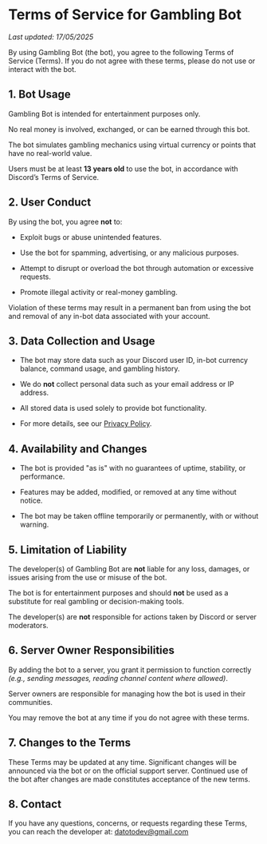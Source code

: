 # Terms of Service for Gambling Bot

*Last updated: 17/05/2025*

By using Gambling Bot (the bot), you agree to the following Terms of Service (Terms). If you do not agree with these terms, please do not use or interact with the bot.
## 1. Bot Usage

Gambling Bot is intended for entertainment purposes only.

No real money is involved, exchanged, or can be earned through this bot.

The bot simulates gambling mechanics using virtual currency or points that have no real-world value.

Users must be at least **13 years old** to use the bot, in accordance with Discord’s Terms of Service.

## 2. User Conduct

By using the bot, you agree **not** to:

- Exploit bugs or abuse unintended features.

- Use the bot for spamming, advertising, or any malicious purposes.

- Attempt to disrupt or overload the bot through automation or excessive requests.

- Promote illegal activity or real-money gambling.

Violation of these terms may result in a permanent ban from using the bot and removal of any in-bot data associated with your account.
## 3. Data Collection and Usage

- The bot may store data such as your Discord user ID, in-bot currency balance, command usage, and gambling history.

- We do **not** collect personal data such as your email address or IP address.

- All stored data is used solely to provide bot functionality.

- For more details, see our [Privacy Policy](https://github.com/DATOT/Discord-Gambling-Bot/blob/main/privacy-policy.md).

## 4. Availability and Changes

- The bot is provided "as is" with no guarantees of uptime, stability, or performance.

- Features may be added, modified, or removed at any time without notice.

- The bot may be taken offline temporarily or permanently, with or without warning.

## 5. Limitation of Liability

The developer(s) of Gambling Bot are **not** liable for any loss, damages, or issues arising from the use or misuse of the bot.

The bot is for entertainment purposes and should **not** be used as a substitute for real gambling or decision-making tools.

The developer(s) are **not** responsible for actions taken by Discord or server moderators.

## 6. Server Owner Responsibilities

By adding the bot to a server, you grant it permission to function correctly *(e.g., sending messages, reading channel content where allowed)*.

Server owners are responsible for managing how the bot is used in their communities.

You may remove the bot at any time if you do not agree with these terms.

## 7. Changes to the Terms

These Terms may be updated at any time. Significant changes will be announced via the bot or on the official support server. Continued use of the bot after changes are made constitutes acceptance of the new terms.

## 8. Contact

If you have any questions, concerns, or requests regarding these Terms, you can reach the developer at:
datotodev@gmail.com
